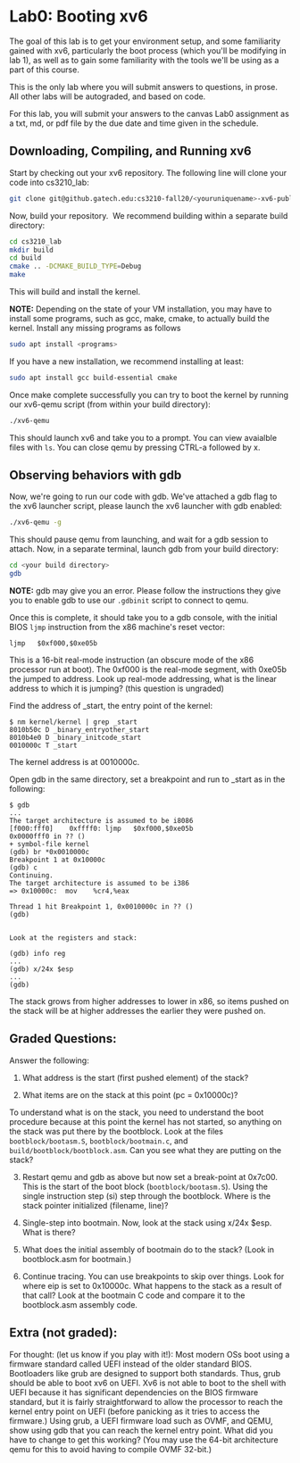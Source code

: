 # Lab0: Booting xv6

The goal of this lab is to get your environment setup, and some familiarity
gained with xv6, particularly the boot process (which you'll be modifying in lab
1), as well as to gain some familiarity with the tools we'll be using as a part
of this course.

This is the only lab where you will submit answers to questions, in prose.  All
other labs will be autograded, and based on code.

For this lab, you will submit your answers to the canvas Lab0 assignment as a
txt, md, or pdf file by the due date and time given in the schedule.


## Downloading, Compiling, and Running xv6


Start by checking out your xv6 repository.  The following line will clone your
code into cs3210\_lab:

```bash
git clone git@github.gatech.edu:cs3210-fall20/<youruniquename>-xv6-public.git cs3210_lab
```

Now, build your repository.  We recommend building within a separate build
directory:

```bash
cd cs3210_lab
mkdir build
cd build
cmake .. -DCMAKE_BUILD_TYPE=Debug
make
```

This will build and install the kernel.  

**NOTE:** Depending on the state of your VM installation, you may have to install
some programs, such as gcc, make, cmake, to actually build the kernel.  Install
any missing programs as follows
```bash
sudo apt install <programs>
```

If you have a new installation, we recommend installing at least:
```bash
sudo apt install gcc build-essential cmake
```

Once make complete successfully you can try to boot the kernel by
running our xv6-qemu script (from within your build directory):

```bash
./xv6-qemu
```

This should launch xv6 and take you to a prompt.  You can view avaialble files
with `ls`.  You can close qemu by pressing CTRL-a followed by x.

## Observing behaviors with gdb

Now, we're going to run our code with gdb.  We've attached a gdb flag to the xv6
launcher script, please launch the xv6 launcher with gdb enabled:

```bash
./xv6-qemu -g
```

This should pause qemu from launching, and wait for a gdb session to attach.
Now, in a separate terminal, launch gdb from your build directory:
```bash
cd <your build directory>
gdb
```

**NOTE:** gdb may give you an error.  Please follow the instructions they give
you to enable gdb to use our `.gdbinit` script to connect to qemu.

Once this is complete, it should take you to a gdb console, with the initial
BIOS `ljmp` instruction from the x86 machine's reset vector:
```
ljmp   $0xf000,$0xe05b
```

This is a 16-bit real-mode instruction (an obscure mode of the x86 processor run
at boot).  The 0xf000 is the real-mode segment, with 0xe05b the jumped to
address.  Look up real-mode addressing, what is the linear address to which it
is jumping? (this question is ungraded)

Find the address of \_start, the entry point of the kernel:
```
$ nm kernel/kernel | grep _start
8010b50c D _binary_entryother_start
8010b4e0 D _binary_initcode_start
0010000c T _start
```


The kernel address is at 0010000c.

Open gdb in the same directory, set a breakpoint and run to \_start as in the
following:

```
$ gdb
...
The target architecture is assumed to be i8086
[f000:fff0]    0xffff0: ljmp   $0xf000,$0xe05b
0x0000fff0 in ?? ()
+ symbol-file kernel
(gdb) br *0x0010000c
Breakpoint 1 at 0x10000c
(gdb) c
Continuing.
The target architecture is assumed to be i386
=> 0x10000c:  mov    %cr4,%eax

Thread 1 hit Breakpoint 1, 0x0010000c in ?? ()
(gdb) 


Look at the registers and stack:

(gdb) info reg 
... 
(gdb) x/24x $esp 
... 
(gdb)
```

The stack grows from higher addresses to lower in x86, so items pushed on the
stack will be at higher addresses the earlier they were pushed on.

## Graded Questions:

Answer the following:

1. What address is the start (first pushed element) of the stack?

2. What items are on the stack at this point (pc = 0x10000c)?

To understand what is on the stack, you need to understand the boot procedure
because at this point the kernel has not started, so anything on the stack was
put there by the bootblock. Look at the files `bootblock/bootasm.S`,
`bootblock/bootmain.c`, and `build/bootblock/bootblock.asm`. Can you see what
they are putting on the stack?

3. Restart qemu and gdb as above but now set a break-point at 0x7c00. This is
the start of the boot block (`bootblock/bootasm.S`). Using the single
instruction step (si) step through the bootblock. Where is the stack pointer
initialized (filename, line)?

4. Single-step into bootmain. Now, look at the stack using x/24x $esp. What is
there?

5. What does the initial assembly of bootmain do to the stack? (Look in
bootblock.asm for bootmain.)

6. Continue tracing. You can use breakpoints to skip over things. Look for
where eip is set to 0x10000c. What happens to the stack as a result of that
call? Look at the bootmain C code and compare it to the bootblock.asm assembly
code.

## Extra (not graded):

For thought: (let us know if you play with it!): Most modern OSs boot using a
firmware standard called UEFI instead of the older standard BIOS. Bootloaders
like grub are designed to support both standards. Thus, grub should be able to
boot xv6 on UEFI. Xv6 is not able to boot to the shell with UEFI because it has
significant dependencies on the BIOS firmware standard, but it is fairly
straightforward to allow the processor to reach the kernel entry point on UEFI
(before panicking as it tries to access the firmware.) Using grub, a UEFI
firmware load such as OVMF, and QEMU, show using gdb that you can reach the
kernel entry point. What did you have to change to get this working? (You may
use the 64-bit architecture qemu for this to avoid having to compile OVMF
32-bit.)

